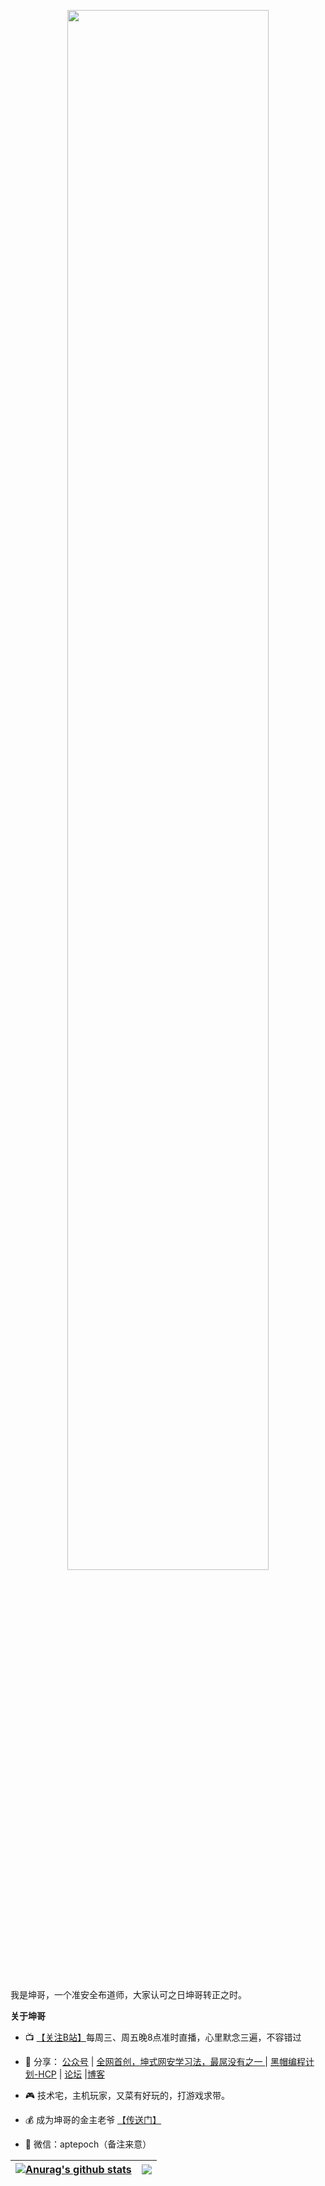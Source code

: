 <p align="center"><a href="https://github.com/sechelper"><img width="80%" alt="" src="https://paper.static.secself.com/img/2023/05/09/gh-readme-header.png" /></a></p>

<br />

我是坤哥，一个准安全布道师，大家认可之日坤哥转正之时。

**关于坤哥**

- 📺 [【关注B站】](https://space.bilibili.com/1233892570)每周三、周五晚8点准时直播，心里默念三遍，不容错过

- 🚀 分享： <a href="https://paper.secself.com/img/qrcode/mp_qrcode2.png" target="view_window">公众号</a> |   [全网首创，坤式网安学习法，最屌没有之一 ](http://cybersecurity-guid.book.secself.com) | [黑帽编程计划-HCP](https://hcp.secself.com) | [论坛](https://secself.com/) |[博客](https://blog.sechelper.com/) 

- 🎮 技术宅，主机玩家，又菜有好玩的，打游戏求带。

- 💰 成为坤哥的金主老爷 <a href="http://show.secself.com" target="view_window">【传送门】</a>

- 💬 微信：aptepoch（备注来意） 

| <a href="https://github.com/sechelper/github-readme-stats"><img align="center" src="https://github-readme-stats.vercel.app/api?username=sechelper&show_icons=true&include_all_commits=true&theme=buefy&hide_border=true" alt="Anurag's github stats" /></a> | <a href="https://github.com/sechelper/github-readme-stats"><img align="center" src="https://github-readme-stats.vercel.app/api/top-langs/?username=sechelper&layout=compact&theme=buefy&hide_border=true" /></a> |
| ------------- | ------------- |
